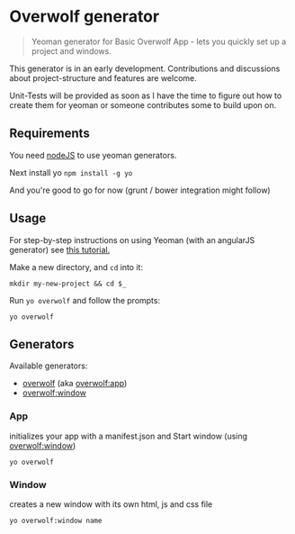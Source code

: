 # Overwolf generator

> Yeoman generator for Basic Overwolf App - lets you quickly set up a project and windows.

This generator is in an early development. 
Contributions and discussions about project-structure and features are welcome.

Unit-Tests will be provided as soon as I have the time to figure out how to create them for yeoman 
or someone contributes some to build upon on.

## Requirements

You need [nodeJS](https://nodejs.org/en/) to use yeoman generators.

Next install yo
``` npm install -g yo ```

And you're good to go for now (grunt / bower integration might follow)

## Usage
For step-by-step instructions on using Yeoman (with an angularJS generator) see [this tutorial.](http://yeoman.io/codelab/)

Make a new directory, and `cd` into it:
```
mkdir my-new-project && cd $_
```

Run `yo overwolf` and follow the prompts:
```
yo overwolf
```

## Generators

Available generators:

* [overwolf](#app) (aka [overwolf:app](#app))
* [overwolf:window](#window)

### App
initializes your app with a manifest.json and Start window (using [overwolf:window](#window))
```
yo overwolf
```

### Window
creates a new window with its own html, js and css file
```
yo overwolf:window name
```
